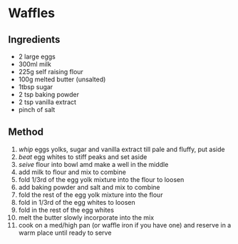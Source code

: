 # Waffles

## Ingredients
- 2 large eggs
- 300ml milk
- 225g self raising flour
- 100g melted butter (unsalted)
- 1tbsp sugar
- 2 tsp baking powder
- 2 tsp vanilla extract
- pinch of salt

## Method
1. $whip$ eggs yolks, sugar and vanilla extract till pale and fluffy, put aside
2. $beat$ egg whites to stiff peaks and set aside
3. $seive$ flour into bowl amd make a well in the middle
4. add milk to flour and mix to combine
5. fold 1/3rd of the egg yolk mixture into the flour to loosen
6. add baking powder and salt and mix to combine 
7. fold the rest of the egg yolk mixture into the flour
8. fold in 1/3rd of the egg whites to loosen
9. fold in the rest of the egg whites
10. melt the butter slowly incorporate into the mix
11. cook on a med/high pan (or waffle iron if you have one) and reserve in a
    warm place until ready to serve
